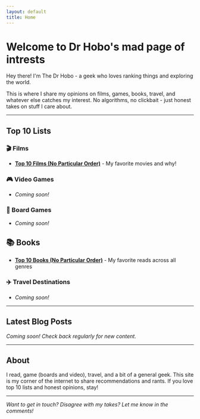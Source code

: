 ```yaml
---
layout: default
title: Home
---
```


# Welcome to Dr Hobo's mad page of intrests

Hey there! I'm The Dr Hobo - a geek who loves ranking things and exploring the world.

This is where I share my opinions on films, games, books, travel, and whatever else catches my interest. No algorithms, no clickbait - just honest takes on stuff I care about.

---

## Top 10 Lists

### 🎬 Films
- [**Top 10 Films (No Particular Order)**](top-10-films) - My favorite movies and why!

### 🎮 Video Games
- *Coming soon!*

### 🎲 Board Games
- *Coming soon!*

## 📚 Books
- [**Top 10 Books (No Particular Order)**](top-10-books) - My favorite reads across all genres

### ✈️ Travel Destinations
- *Coming soon!*

---

## Latest Blog Posts

*Coming soon! Check back regularly for new content.*

---

## About

I read, game (boards and video), travel, and a bit of a general geek. This site is my corner of the internet to share recommendations and rants. If you love top 10 lists and honest opinions, stay!

---

*Want to get in touch? Disagree with my takes? Let me know in the comments!*
